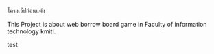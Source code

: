โครงเว็ปก่อนแต่ง

This Project is about web borrow board game in Faculty of information technology kmitl.

test
